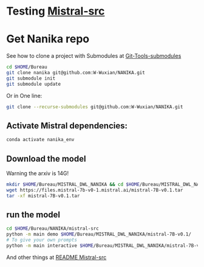 # Testing [Mistral-src](https://github.com/mistralai/mistral-src/tree/main) 

# Get Nanika repo
See how to clone a project with Submodules at [Git-Tools-submodules](https://git-scm.com/book/en/v2/Git-Tools-Submodules)
```bash
cd $HOME/Bureau
git clone nanika git@github.com:W-Wuxian/NANIKA.git
git submodule init
git submodule update
```
Or in One line:
```bash
git clone --recurse-submodules git@github.com:W-Wuxian/NANIKA.git
```
## Activate Mistral dependencies:
```bash
conda activate nanika_env
```
## Download the model
Warning the arxiv is 14G!
```bash
mkdir $HOME/Bureau/MISTRAL_DWL_NANIKA && cd $HOME/Bureau/MISTRAL_DWL_NANIKA
wget https://files.mistral-7b-v0-1.mistral.ai/mistral-7B-v0.1.tar
tar -xf mistral-7B-v0.1.tar
```
## run the model
```bash
cd $HOME/Bureau/NANIKA/mistral-src
python -m main demo $HOME/Bureau/MISTRAL_DWL_NANIKA/mistral-7B-v0.1/
# To give your own prompts
python -m main interactive $HOME/Bureau/MISTRAL_DWL_NANIKA/mistral-7B-v0.1/
```
And other things at [README Mistral-src](https://github.com/mistralai/mistral-src/tree/main)

